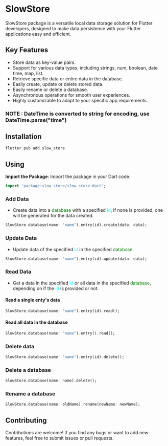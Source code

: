 # SlowStore

SlowStore package is a versatile local data storage solution for Flutter developers, designed to make data persistence with your Flutter applications easy and efficient.

## Key Features

- Store data as key-value pairs.
- Support for various data types, including strings, num, boolean, date time, map, list.
- Retrieve specific data or entire data in the database.
- Easily create, update or delete stored data.
- Easily rename or delete a database.
- Asynchronous operations for smooth user experiences.
- Highly customizable to adapt to your specific app requirements.

### NOTE : DateTime is converted to string for encoding, use DateTime.parse("time")

## Installation

```sh
flutter pub add slow_store
```

## Using

**Import the Package**: Import the package in your Dart code.

```dart
import 'package:slow_store/slow_store.dart';
```

### Add Data

- Create data into a <span style="color: GREEN">database</span> with a specified <span style="color: aqua">id</span>, if none is provided, one will be generated for the data created.

```dart
SlowStore.database(name: "name").entry(id).create(data: data);
```

### Update Data

- Update data of the specified <span style="color: aqua">id</span>
in the specified <span style="color: GREEN">database</span>.

```dart
SlowStore.database(name: "name").entry(id).update(data: data);
```

### Read Data

- Get a data in the specified <span style="color: aqua">id</span>
or all data in the specified <span style="color: GREEN">database</span>, depending on if the <span style="color: aqua">id</span> is provided or not.

#### Read a single enty's data

```dart
SlowStore.database(name: "name").entry(id).read();
```

#### Read all data in the database

```dart
SlowStore.database(name: "name").entry().read();
```

### Delete data

```dart
SlowStore.database(name: "name").entry(id).delete();
```

### Delete a database

```dart
SlowStore.database(name: name).delete();
```

### Rename a database

```dart
SlowStore.database(name: oldName).rename(newName: newName);
```

## Contributing

Contributions are welcome! If you find any bugs or want to add new features, feel free to submit issues or pull requests.
